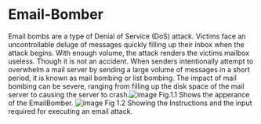 # Email-Bomber
Email bombs are a type of Denial of Service (DoS) attack. Victims face an uncontrollable deluge of messages quickly filling up their inbox when the attack begins. With enough volume, the attack renders the victims mailbox useless. Though it is not an accident.
When senders intentionally attempt to overwhelm a mail server by sending a large volume of messages in a short period, it is known as mail bombing or list bombing. The impact of mail bombing can be severe, ranging from filling up the disk space of the mail server to causing the server to crash.![image](https://github.com/Aditya-Chopra30/Email-Bomber/assets/110564061/4811510c-5055-49c6-8ddd-129e8c058515)
Fig.1.1 Shows the apperance of the EmailBomber. 
![image](https://github.com/Aditya-Chopra30/Email-Bomber/assets/110564061/55482abe-5340-4a10-b237-b08627579a97)
Fig 1.2 Showing the Instructions and the input required for executing an email attack.

